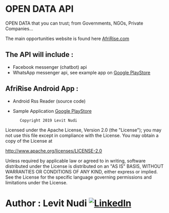 # OPEN DATA API
OPEN DATA that you can trust; from Governments, NGOs, Private Companies...

The main opportunities website is found here [AfriRise.com](https://www.afririse.com)

## The API will include :
* Facebook messenger (chatbot) api
* WhatsApp messenger api, see example app on [Google PlayStore](https://play.google.com/store/apps/details?id=com.levitnudi.busychat)

## AfriRise Android App :
* Android Rss Reader (source code)
* Sample Application [Google PlayStore](https://play.google.com/store/apps/details?id=yali.org)



         Copyright 2019 Levit Nudi

Licensed under the Apache License, Version 2.0 (the "License");
you may not use this file except in compliance with the License.
You may obtain a copy of the License at

  http://www.apache.org/licenses/LICENSE-2.0

Unless required by applicable law or agreed to in writing, software
distributed under the License is distributed on an "AS IS" BASIS,
WITHOUT WARRANTIES OR CONDITIONS OF ANY KIND, either express or implied.
See the License for the specific language governing permissions and
limitations under the License.
      
# Author : Levit Nudi [![LinkedIn](http://www.fftimes.com/sites/all/modules/socialmedia/icons/levelten/glossy/32x32/linkedin.png)](https://www.linkedin.com/in/levitnudi/)
